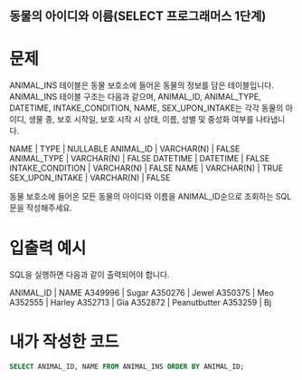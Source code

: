## 동물의 아이디와 이름(SELECT 프로그래머스 1단계)

# 문제

ANIMAL_INS 테이블은 동물 보호소에 들어온 동물의 정보를 담은 테이블입니다. ANIMAL_INS 테이블 구조는 다음과 같으며, ANIMAL_ID, ANIMAL_TYPE, DATETIME, INTAKE_CONDITION, NAME, SEX_UPON_INTAKE는 각각 동물의 아이디, 생물 종, 보호 시작일, 보호 시작 시 상태, 이름, 성별 및 중성화 여부를 나타냅니다.

NAME | TYPE | NULLABLE
ANIMAL_ID | VARCHAR(N) | FALSE
ANIMAL_TYPE | VARCHAR(N) | FALSE
DATETIME | DATETIME | FALSE
INTAKE_CONDITION | VARCHAR(N) | FALSE
NAME | VARCHAR(N) | TRUE
SEX_UPON_INTAKE | VARCHAR(N) | FALSE

동물 보호소에 들어온 모든 동물의 아이디와 이름을 ANIMAL_ID순으로 조회하는 SQL문을 작성해주세요.

# 입출력 예시

SQL을 실행하면 다음과 같이 출력되어야 합니다.

ANIMAL_ID | NAME
A349996 | Sugar
A350276 | Jewel
A350375 | Meo
A352555 | Harley
A352713 | Gia
A352872 | Peanutbutter
A353259 | Bj

# 내가 작성한 코드

```sql
SELECT ANIMAL_ID, NAME FROM ANIMAL_INS ORDER BY ANIMAL_ID;
```
